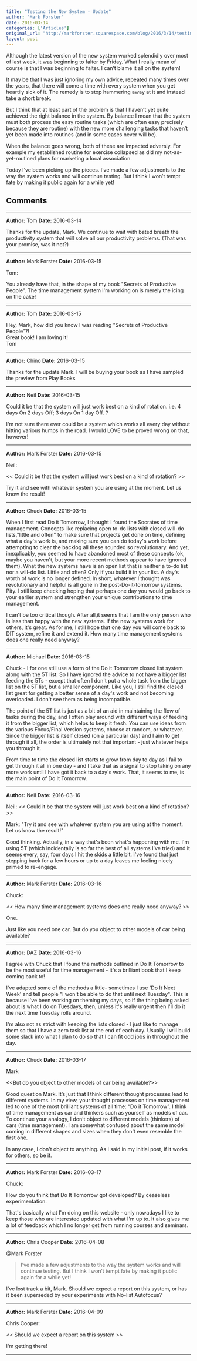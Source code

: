 ```yaml
---
title: "Testing the New System - Update"
author: "Mark Forster"
date: 2016-03-14
categories: ['Articles']
original_url: "http://markforster.squarespace.com/blog/2016/3/14/testing-the-new-system-update.html"
layout: post
---
```


Although the latest version of the new system worked splendidly over most of last week, it was beginning to falter by Friday. What I really mean of course is that I was beginning to falter. I can’t blame it all on the system!

It may be that I was just ignoring my own advice, repeated many times over the years, that there will come a time with every system when you get heartily sick of it. The remedy is to stop hammering away at it and instead take a short break.

But I think that at least part of the problem is that I haven’t yet quite achieved the right balance in the system. By balance I mean that the system must both process the easy routine tasks (which are often easy precisely because they are routine) with the new more challenging tasks that haven’t yet been made into routines (and in some cases never will be).

When the balance goes wrong, both of these are impacted adversly. For example my established routine for exercise collapsed as did my not-as-yet-routined plans for marketing a local association.

Today I’ve been picking up the pieces. I’ve made a few adjustments to the way the system works and will continue testing. But I think I won’t tempt fate by making it public again for a while yet!


## Comments

---

**Author:** Tom
**Date:** 2016-03-14

Thanks for the update, Mark. We continue to wait with bated breath the productivity system that will solve all our productivity problems. (That was your promise, was it not?)

---

**Author:** Mark Forster
**Date:** 2016-03-15

Tom:  
  
You already have that, in the shape of my book "Secrets of Productive People". The time management system I'm working on is merely the icing on the cake!

---

**Author:** Tom
**Date:** 2016-03-15

Hey, Mark, how did you know I was reading "Secrets of Productive People"?!  
Great book! I am loving it!  
Tom

---

**Author:** Chino
**Date:** 2016-03-15

Thanks for the update Mark. I will be buying your book as I have sampled the preview from Play Books

---

**Author:** Neil
**Date:** 2016-03-15

Could it be that the system will just work best on a kind of rotation. i.e. 4 days On 2 days Off; 3 days On 1 day Off. ?  
  
I'm not sure there ever could be a system which works all every day without hitting various humps in the road. I would LOVE to be proved wrong on that, however!

---

**Author:** Mark Forster
**Date:** 2016-03-15

Neil:  
  
<< Could it be that the system will just work best on a kind of rotation? >>  
  
Try it and see with whatever system you are using at the moment. Let us know the result!

---

**Author:** Chuck
**Date:** 2016-03-15

When I first read Do it Tomorrow, I thought I found the Socrates of time management. Concepts like replacing open to-do lists with closed will-do lists,"little and often" to make sure that projects get done on time, defining what a day's work is, and making sure you can do today's work before attempting to clear the backlog all these sounded so revolutionary. And yet, inexplicably, you seemed to have abandoned most of these concepts (ok, maybe you haven't, but your more recent methods appear to have ignored them). What the new systems have is an open list that is neither a to-do list nor a will-do list. Little and often? Only if you build it in your list. A day's worth of work is no longer defined. In short, whatever I thought was revolutionary and helpful is all gone in the post-Do-it-tomorrow systems. Pity. I still keep checking hoping that perhaps one day you would go back to your earlier system and strengthen your unique contributions to time management.  
  
I can't be too critical though. After all,it seems that I am the only person who is less than happy with the new systems. If the new systems work for others, it's great. As for me, I still hope that one day you will come back to DIT system, refine it and extend it. How many time management systems does one really need anyway?

---

**Author:** Michael
**Date:** 2016-03-15

Chuck - I for one still use a form of the Do it Tomorrow closed list system along with the 5T list. So I have ignored the advice to not have a bigger list feeding the 5Ts - except that often I don't put a whole task from the bigger list on the 5T list, but a smaller component. Like you, I still find the closed list great for getting a better sense of a day's work and not becoming overloaded. I don't see them as being incompatible.  
  
The point of the 5T list is just as a bit of an aid in maintaining the flow of tasks during the day, and I often play around with different ways of feeding it from the bigger list, which helps to keep it fresh. You can use ideas from the various Focus/Final Version systems, choose at random, or whatever. Since the bigger list is itself closed (on a particular day) and I aim to get through it all, the order is ultimately not that important - just whatever helps you through it.  
  
From time to time the closed list starts to grow from day to day as I fail to get through it all in one day - and I take that as a signal to stop taking on any more work until I have got it back to a day's work. That, it seems to me, is the main point of Do It Tomorrow.

---

**Author:** Neil
**Date:** 2016-03-16

Neil: << Could it be that the system will just work best on a kind of rotation? >>  
  
Mark: "Try it and see with whatever system you are using at the moment. Let us know the result!"  
  
Good thinking. Actually, in a way that's been what's happening with me. I'm using 5T (which incidentally is so far the best of all systems I've tried) and it seems every, say, four days I hit the skids a little bit. I've found that just stepping back for a few hours or up to a day leaves me feeling nicely primed to re-engage.

---

**Author:** Mark Forster
**Date:** 2016-03-16

Chuck:  
  
<< How many time management systems does one really need anyway? >>  
  
One.   
  
Just like you need one car. But do you object to other models of car being available?

---

**Author:** DAZ
**Date:** 2016-03-16

I agree with Chuck that I found the methods outlined in Do It Tomorrow to be the most useful for time management - it's a brilliant book that I keep coming back to!  
  
I've adapted some of the methods a little- sometimes I use 'Do It Next Week' and tell people "I won't be able to do that until next Tuesday". This is because I've been working on theming my days, so if the thing being asked about is what I do on Tuesdays, then, unless it's really urgent then I'll do it the next time Tuesday rolls around.  
  
I'm also not as strict with keeping the lists closed - I just like to manage them so that I have a zero task list at the end of each day. Usually I will build some slack into what I plan to do so that I can fit odd jobs in throughout the day.

---

**Author:** Chuck
**Date:** 2016-03-17

Mark  
  
<<But do you object to other models of car being available?>>  
  
Good question Mark. It’s just that I think different thought processes lead to different systems. In my view, your thought processes on time management led to one of the most brilliant systems of all time: “Do it Tomorrow”. I think of time management as car and thinkers such as yourself as models of car. To continue your analogy, I don’t object to different models (thinkers) of cars (time management). I am somewhat confused about the same model coming in different shapes and sizes when they don't even resemble the first one.  
  
In any case, I don't object to anything. As I said in my initial post, if it works for others, so be it.

---

**Author:** Mark Forster
**Date:** 2016-03-17

Chuck:  
  
How do you think that Do It Tomorrow got developed? By ceaseless experimentation.  
  
That's basically what I'm doing on this website - only nowadays I like to keep those who are interested updated with what I'm up to. It also gives me a lot of feedback which I no longer get from running courses and seminars.

---

**Author:** Chris Cooper
**Date:** 2016-04-08

@Mark Forster  
> I’ve made a few adjustments to the way the system works and will continue testing. But I think I won’t tempt fate by making it public again for a while yet!  
  
I've lost track a bit, Mark. Should we expect a report on this system, or has it been superseded by your experiments with No-list Autofocus?

---

**Author:** Mark Forster
**Date:** 2016-04-09

Chris Cooper:  
  
<< Should we expect a report on this system >>  
  
I'm getting there!

---

